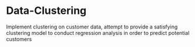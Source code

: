 # Data-Clustering

Implement clustering on customer data, attempt to provide a satisfying clustering model to conduct regression analysis in order to predict potential customers
